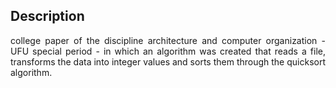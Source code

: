 ## Description
<p align="justify">
college paper of the discipline architecture and computer organization - UFU special period - in which an algorithm was created that reads a file, transforms the data into integer values and sorts them through the quicksort algorithm.
</p>
